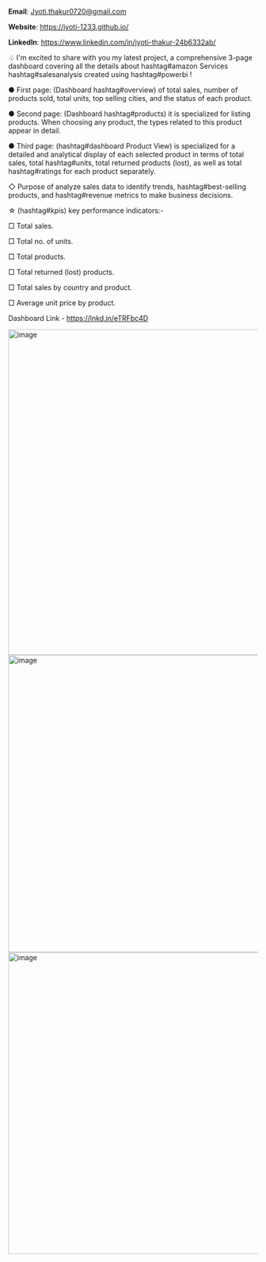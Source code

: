 **Email**: Jyoti.thakur0720@gmail.com

**Website**: https://jyoti-1233.github.io/

**LinkedIn**: https://www.linkedin.com/in/jyoti-thakur-24b6332ab/

♤ I'm excited to share with you my latest project, a comprehensive 3-page dashboard covering all the details about hashtag#amazon Services hashtag#salesanalysis created using hashtag#powerbi !

● First page: (Dashboard hashtag#overview) of total sales, number of products sold, total units, top selling cities, and the status of each product.

● Second page: (Dashboard hashtag#products) it is specialized for listing products. When choosing any product, the types related to this product appear in detail.

● Third page: (hashtag#dashboard Product View) is specialized for a detailed and analytical display of each selected product in terms of total sales, total hashtag#units, total returned products (lost), as well as total hashtag#ratings for each product separately.

◇ Purpose of analyze sales data to identify trends, hashtag#best-selling products, and hashtag#revenue metrics to make business decisions.

☆ (hashtag#kpis) key performance indicators:-

□ Total sales.

□ Total no. of units.

□ Total products.

□ Total returned (lost) products.

□ Total sales by country and product.

□ Average unit price by product.

Dashboard Link - https://lnkd.in/eTRFbc4D

<img width="656" alt="image" src="https://github.com/jyoti-1233/Power_BI_Project/assets/131963970/33acc9e5-bd62-469e-a6b9-0a4015baa3bc">
<img width="599" alt="image" src="https://github.com/jyoti-1233/Power_BI_Project/assets/131963970/28aa196a-2966-4720-94d7-acfe20def2d5">
<img width="608" alt="image" src="https://github.com/jyoti-1233/Power_BI_Project/assets/131963970/adfb6791-3b7e-454d-bc62-5cc827dad73b">




